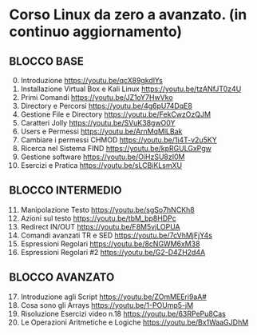 # Corso Linux da zero a avanzato. (in continuo aggiornamento)
  
## BLOCCO BASE
00.  Introduzione https://youtu.be/qcX89gkdlYs
01.  Installazione Virtual Box e Kali Linux https://youtu.be/tzANfJT0z4U
02.  Primi Comandi https://youtu.be/JZ1oY7HwVko
03.  Directory e Percorsi https://youtu.be/4g6pU74DqE8
04.  Gestione File e Directory https://youtu.be/FekCwzOzQJM
05.  Caratteri Jolly https://youtu.be/SVuK38gwO0Y
06.  Users e Permessi https://youtu.be/ArnMqMlLBak
07.  Cambiare i permessi CHMOD https://youtu.be/1i4T-v2u5KY
08.  Ricerca nel Sistema FIND https://youtu.be/kpRGULGxPgw
09.  Gestione software https://youtu.be/OiHzSU8zI0M
10.  Esercizi e Pratica https://youtu.be/sLCBiKLsmXU
  
## BLOCCO INTERMEDIO
11. Manipolazione Testo https://youtu.be/sgSo7hNCKh8
12. Azioni sul testo https://youtu.be/tbM_bp8HDPc
13. Redirect IN/OUT https://youtu.be/F8M5vjLOPUA
14. Comandi avanzati TR e SED https://youtu.be/7cVhMjFjY4s
15. Espressioni Regolari https://youtu.be/8cNGWM6xM38
16. Espressioni Regolari #2 https://youtu.be/G2-D4ZH2d4A
  
## BLOCCO AVANZATO
17. Introduzione agli Script https://youtu.be/ZOmMEEri9aA# 
18. Cosa sono gli Arrays https://youtu.be/1-POUmp5-jM
19. Risoluzione Esercizi video n.18 https://youtu.be/63RPePu8Cas
20. Le Operazioni Aritmetiche e Logiche https://youtu.be/Bx1WaaGJDhM
